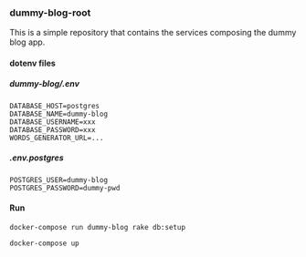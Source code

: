 ### dummy-blog-root

This is a simple repository that contains the services composing the dummy blog app.

#### dotenv files

##### dummy-blog/.env

```
DATABASE_HOST=postgres
DATABASE_NAME=dummy-blog
DATABASE_USERNAME=xxx
DATABASE_PASSWORD=xxx
WORDS_GENERATOR_URL=...
```

##### .env.postgres

```
POSTGRES_USER=dummy-blog
POSTGRES_PASSWORD=dummy-pwd
```

#### Run

```
docker-compose run dummy-blog rake db:setup
```

```
docker-compose up
```
